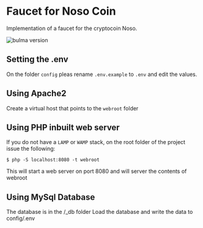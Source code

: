 # Faucet for Noso Coin


Implementation of a faucet for the cryptocoin Noso.

![bulma version](https://img.shields.io/badge/bulma-0.9.0-4169e1.svg)


## Setting the .env

On the folder `config` pleas rename `.env.example` to `.env` and edit the values.

## Using Apache2

Create a virtual host that points to the `webroot` folder

## Using PHP inbuilt web server

If you do not have a `LAMP` or `WAMP` stack, on the root folder of the project issue the following:

```console
$ php -S localhost:8080 -t webroot
```

This will start a web server on port 8080 and will server the contents of webroot

## Using MySql Database
The database is in the /_db folder
Load the database and write the data to config/.env

